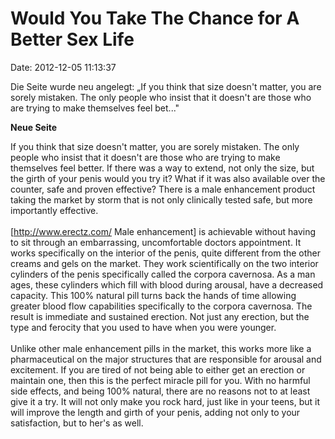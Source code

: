 Would You Take The Chance for A Better Sex Life
===============================================

Date: 2012-12-05 11:13:37

Die Seite wurde neu angelegt: „If you think that size doesn\'t matter,
you are sorely mistaken. The only people who insist that it doesn\'t are
those who are trying to make themselves feel bet..."

**Neue Seite**

<div>

If you think that size doesn\'t matter, you are sorely mistaken. The
only people who insist that it doesn\'t are those who are trying to make
themselves feel better. If there was a way to extend, not only the size,
but the girth of your penis would you try it? What if it was also
available over the counter, safe and proven effective? There is a male
enhancement product taking the market by storm that is not only
clinically tested safe, but more importantly effective.\
\
\[http://www.erectz.com/ Male enhancement\] is achievable without having
to sit through an embarrassing, uncomfortable doctors appointment. It
works specifically on the interior of the penis, quite different from
the other creams and gels on the market. They work scientifically on the
two interior cylinders of the penis specifically called the corpora
cavernosa. As a man ages, these cylinders which fill with blood during
arousal, have a decreased capacity. This 100% natural pill turns back
the hands of time allowing greater blood flow capabilities specifically
to the corpora cavernosa. The result is immediate and sustained
erection. Not just any erection, but the type and ferocity that you used
to have when you were younger.\
\
Unlike other male enhancement pills in the market, this works more like
a pharmaceutical on the major structures that are responsible for
arousal and excitement. If you are tired of not being able to either get
an erection or maintain one, then this is the perfect miracle pill for
you. With no harmful side effects, and being 100% natural, there are no
reasons not to at least give it a try. It will not only make you rock
hard, just like in your teens, but it will improve the length and girth
of your penis, adding not only to your satisfaction, but to her's as
well.

</div>
